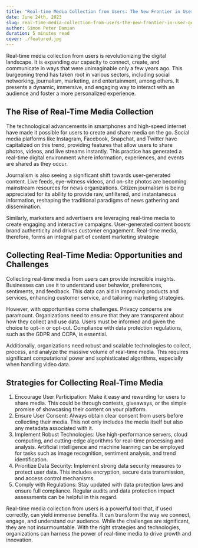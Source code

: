 ```yaml
---
title: "Real-time Media Collection from Users: The New Frontier in User Generated Content"
date: June 24th, 2023
slug: real-time-media-collection-from-users-the-new-frontier-in-user-generated-content
author: Simon Peter Damian
duration: 5 minutes read
cover: ./featured.jpg
---
```


Real-time media collection from users is revolutionizing the digital landscape. It is expanding our capacity to connect, create, and communicate in ways that were unimaginable only a few years ago. This burgeoning trend has taken root in various sectors, including social networking, journalism, marketing, and entertainment, among others. It presents a dynamic, immersive, and engaging way to interact with an audience and foster a more personalized experience.

## The Rise of Real-Time Media Collection

The technological advancements in smartphones and high-speed internet have made it possible for users to create and share media on the go. Social media platforms like Instagram, Facebook, Snapchat, and Twitter have capitalized on this trend, providing features that allow users to share photos, videos, and live streams instantly. This practice has generated a real-time digital environment where information, experiences, and events are shared as they occur.

Journalism is also seeing a significant shift towards user-generated content. Live feeds, eye-witness videos, and on-site photos are becoming mainstream resources for news organizations. Citizen journalism is being appreciated for its ability to provide raw, unfiltered, and instantaneous information, reshaping the traditional paradigms of news gathering and dissemination.

Similarly, marketers and advertisers are leveraging real-time media to create engaging and interactive campaigns. User-generated content boosts brand authenticity and drives customer engagement. Real-time media, therefore, forms an integral part of content marketing strategie

## Collecting Real-Time Media: Opportunities and Challenges

Collecting real-time media from users can provide incredible insights. Businesses can use it to understand user behavior, preferences, sentiments, and feedback. This data can aid in improving products and services, enhancing customer service, and tailoring marketing strategies.

However, with opportunities come challenges. Privacy concerns are paramount. Organizations need to ensure that they are transparent about how they collect and use data. Users must be informed and given the choice to opt-in or opt-out. Compliance with data protection regulations, such as the GDPR and CCPA, is essential.

Additionally, organizations need robust and scalable technologies to collect, process, and analyze the massive volume of real-time media. This requires significant computational power and sophisticated algorithms, especially when handling video data.

## Strategies for Collecting Real-Time Media

1. Encourage User Participation: Make it easy and rewarding for users to share media. This could be through contests, giveaways, or the simple promise of showcasing their content on your platform.
2. Ensure User Consent: Always obtain clear consent from users before collecting their media. This not only includes the media itself but also any metadata associated with it.
3. Implement Robust Technologies: Use high-performance servers, cloud computing, and cutting-edge algorithms for real-time processing and analysis. Artificial intelligence and machine learning can be employed for tasks such as image recognition, sentiment analysis, and trend identification.
4. Prioritize Data Security: Implement strong data security measures to protect user data. This includes encryption, secure data transmission, and access control mechanisms.
5. Comply with Regulations: Stay updated with data protection laws and ensure full compliance. Regular audits and data protection impact assessments can be helpful in this regard.

Real-time media collection from users is a powerful tool that, if used correctly, can yield immense benefits. It can transform the way we connect, engage, and understand our audience. While the challenges are significant, they are not insurmountable. With the right strategies and technologies, organizations can harness the power of real-time media to drive growth and innovation.

